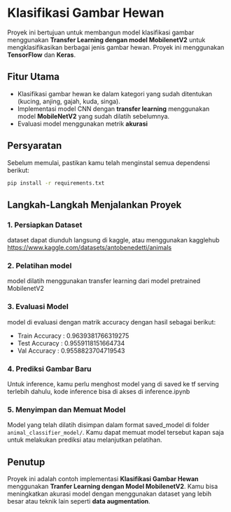 # Klasifikasi Gambar Hewan

Proyek ini bertujuan untuk membangun model klasifikasi gambar menggunakan **Transfer Learning dengan model MobilenetV2** untuk mengklasifikasikan berbagai jenis gambar hewan. Proyek ini menggunakan **TensorFlow** dan **Keras**.

## Fitur Utama

- Klasifikasi gambar hewan ke dalam kategori yang sudah ditentukan (kucing, anjing, gajah, kuda, singa).
- Implementasi model CNN dengan **transfer learning** menggunakan model **MobileNetV2** yang sudah dilatih sebelumnya.
- Evaluasi model menggunakan metrik **akurasi**

## Persyaratan

Sebelum memulai, pastikan kamu telah menginstal semua dependensi berikut:

```bash
pip install -r requirements.txt
```

## Langkah-Langkah Menjalankan Proyek

### 1. Persiapkan Dataset

dataset dapat diunduh langsung di kaggle, atau menggunakan kagglehub
https://www.kaggle.com/datasets/antobenedetti/animals

### 2. Pelatihan model

model dilatih menggunakan transfer learning dari model pretrained MobilenetV2 

### 3. Evaluasi Model

model di evaluasi dengan matrik accuracy dengan hasil sebagai berikut:
- Train Accuracy : 0.9639381766319275
- Test Accuracy  : 0.9559118151664734
- Val Accuracy   : 0.9558823704719543

### 4. Prediksi Gambar Baru

Untuk inference, kamu perlu menghost model yang di saved ke tf serving terlebih dahulu, kode inference bisa di akses di inference.ipynb


### 5. Menyimpan dan Memuat Model

Model yang telah dilatih disimpan dalam format saved_model di folder `animal_classifier_model/`. Kamu dapat memuat model tersebut kapan saja untuk melakukan prediksi atau melanjutkan pelatihan.


## Penutup
Proyek ini adalah contoh implementasi **Klasifikasi Gambar Hewan** menggunakan **Tranfer Learning dengan Model MobilenetV2**. Kamu bisa meningkatkan akurasi model dengan menggunakan dataset yang lebih besar atau teknik lain seperti **data augmentation**.
